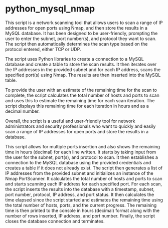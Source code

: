 # python_mysql_nmap

This script is a network scanning tool that allows users to scan a range of IP addresses for open ports using Nmap, and then store the results in a MySQL database. It has been designed to be user-friendly, prompting the user to enter the subnet, port number(s), and protocol they want to scan. The script then automatically determines the scan type based on the protocol entered, either TCP or UDP.

The script uses Python libraries to create a connection to a MySQL database and create a table to store the scan results. It then iterates over the IP addresses in the provided subnet and for each IP address, scans the specified port(s) using Nmap. The results are then inserted into the MySQL table.

To provide the user with an estimate of the remaining time for the scan to complete, the script calculates the total number of hosts and ports to scan and uses this to estimate the remaining time for each scan iteration. The script displays this remaining time for each iteration in hours and as a decimal number.

Overall, the script is a useful and user-friendly tool for network administrators and security professionals who want to quickly and easily scan a range of IP addresses for open ports and store the results in a database.




This script allows for multiple ports insertion and also shows the remaining time in hours (decimal) for each line written.
It starts by taking input from the user for the subnet, port(s), and protocol to scan. It then establishes a connection to the MySQL database using the provided credentials and creates a table if it does not already exist.
The script then generates a list of IP addresses from the provided subnet and initializes an instance of the Nmap PortScanner. It calculates the total number of hosts and ports to scan and starts scanning each IP address for each specified port.
For each scan, the script inserts the results into the database with a timestamp, subnet, port number, protocol, IP address, and port status. It then calculates the time elapsed since the script started and estimates the remaining time using the total number of hosts, ports, and the current progress. The remaining time is then printed to the console in hours (decimal) format along with the number of rows inserted, IP address, and port number.
Finally, the script closes the database connection and terminates.
